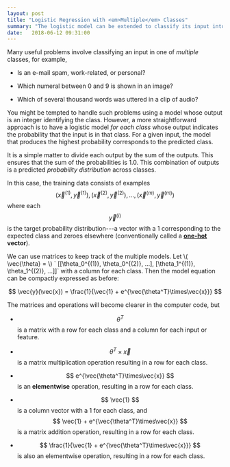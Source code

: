 ```yaml
---
layout: post
title: "Logistic Regression with <em>Multiple</em> Classes"
summary: "The logistic model can be extended to classify its input into one of several classes."
date:   2018-06-12 09:31:00
---
```


Many useful problems involve classifying an input in one of _multiple_ classes,
for example,

* Is an e-mail spam, work-related, or personal?

* Which numeral between 0 and 9 is shown in an image?

* Which of several thousand words was uttered in a clip of audio?

You might be tempted to handle such problems using a model whose output is an
integer identifying the class. However, a more straightforward approach is to
have a logistic model _for each class_ whose output indicates the probability
that the input is in that class. For a given input, the model that produces the
highest probability corresponds to the predicted class.

It is a simple matter to divide each output by the sum of the outputs. This
ensures that the sum of the probabilities is 1.0. This combination of outputs
is a predicted _probability distribution_ across classes.

In this case, the training data consists of examples $$ (\vec{x}^{(1)},
\vec{y}^{(1)}), (\vec{x}^{(2)}, \vec{y}^{(2)}), \dots, (\vec{x}^{(m)},
\vec{y}^{(m)}) $$ where each $$ \vec{y}^{(i)} $$ is the target probability
distribution---a vector with a 1 corresponding to the expected class and zeroes
elsewhere (conventionally called a **[one-hot <i class="fa
fa-external-link-alt"></i>](https://en.wikipedia.org/wiki/One-hot) vector**).

We can use matrices to keep track of the multiple models. 
Let \\( \vec{\theta} = \\) \` [[\theta_0^{(1)}, \theta_0^{(2)}, ...], [\theta_1^{(1)}, \theta_1^{(2)}, ...]]\` with a column for each class. Then the model equation can be compactly expressed as before:

$$ \vec{y}(\vec{x}) = \frac{1}{\vec{1} + e^{\vec{\theta^T}\times\vec{x}}} $$

The matrices and operations will become clearer in the computer code, but

* $$ \theta^T $$ is a matrix with a row for each class and a column for each input or
feature.

* $$ \theta^T \times \vec{x} $$ is a matrix multiplication operation resulting
  in a row for each class.

* $$ e^{\vec{\theta^T}\times\vec{x}} $$ is an **elementwise** operation,
resulting in a row for each class.

* $$ \vec{1} $$ is a column vector with a 1 for each class, and $$ \vec{1} +
  e^{\vec{\theta^T}\times\vec{x}} $$ is a matrix addition operation, resulting
  in a row for each class.

* $$ \frac{1}{\vec{1} + e^{\vec{\theta^T}\times\vec{x}}} $$ is also an
elementwise operation, resulting in a row for each class.

